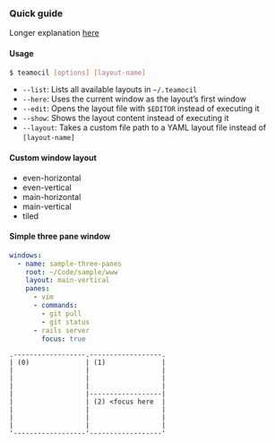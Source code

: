 ### Quick guide
Longer explanation [here](https://github.com/remiprev/teamocil)

#### Usage

```bash
$ teamocil [options] [layout-name]
```

* `--list`: Lists all available layouts in `~/.teamocil`
* `--here`: Uses the current window as the layout’s first window
* `--edit`: Opens the layout file with `$EDITOR` instead of executing it
* `--show`: Shows the layout content instead of executing it
* `--layout`: Takes a custom file path to a YAML layout file instead of `[layout-name]`

#### Custom window layout
* even-horizontal
* even-vertical
* main-horizontal
* main-vertical
* tiled

#### Simple three pane window

```yaml
windows:
  - name: sample-three-panes
    root: ~/Code/sample/www
    layout: main-vertical
    panes:
      - vim
      - commands:
        - git pull
        - git status
      - rails server
        focus: true
```

```
.------------------.------------------.
| (0)              | (1)              |
|                  |                  |
|                  |                  |
|                  |                  |
|                  |------------------|
|                  | (2) <focus here  |
|                  |                  |
|                  |                  |
|                  |                  |
'------------------'------------------'
```
